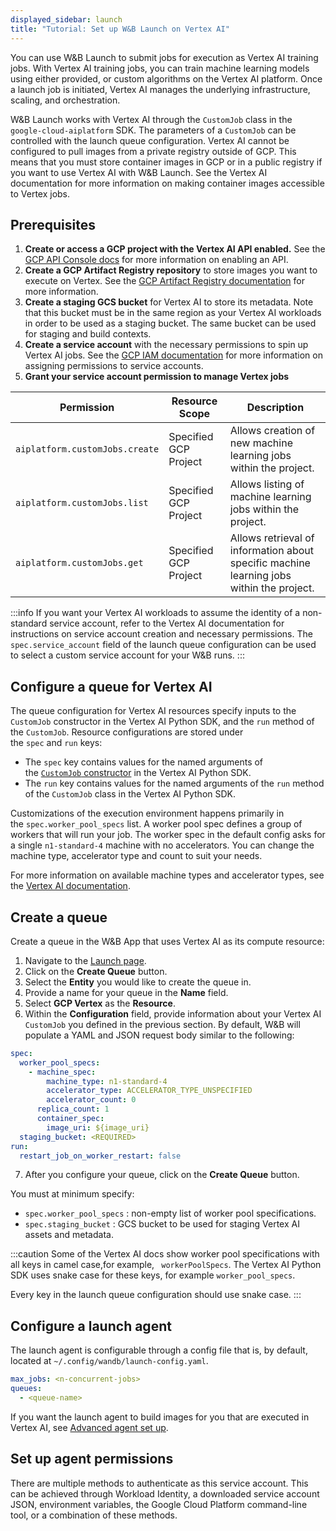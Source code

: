 ```yaml
---
displayed_sidebar: launch
title: "Tutorial: Set up W&B Launch on Vertex AI" 
---
```


You can use W&B Launch to submit jobs for execution as Vertex AI training jobs. With Vertex AI training jobs, you can train machine learning models using either provided, or custom algorithms on the Vertex AI platform. Once a launch job is initiated, Vertex AI manages the underlying infrastructure, scaling, and orchestration.

W&B Launch works with Vertex AI through the `CustomJob` class in the `google-cloud-aiplatform` SDK. The parameters of a `CustomJob` can be controlled with the launch queue configuration. Vertex AI cannot be configured to pull images from a private registry outside of GCP. This means that you must store container images in GCP or in a public registry if you want to use Vertex AI with W&B Launch. See the Vertex AI documentation for more information on making container images accessible to Vertex jobs.

<!-- Component Diagram of Launch in Vertex AI -->

## Prerequisites

1. **Create or access a GCP project with the Vertex AI API enabled.** See the [GCP API Console docs](https://support.google.com/googleapi/answer/6158841?hl=en) for more information on enabling an API.
2. **Create a GCP Artifact Registry repository** to store images you want to execute on Vertex. See the [GCP Artifact Registry documentation](https://cloud.google.com/artifact-registry/docs/overview) for more information.
3. **Create a staging GCS bucket** for Vertex AI to store its metadata. Note that this bucket must be in the same region as your Vertex AI workloads in order to be used as a staging bucket. The same bucket can be used for staging and build contexts.
4. **Create a service account** with the necessary permissions to spin up Vertex AI jobs. See the [GCP IAM documentation](https://cloud.google.com/iam/docs/creating-managing-service-accounts) for more information on assigning permissions to service accounts.
5. **Grant your service account permission to manage Vertex jobs**

| Permission                     | Resource Scope        | Description                                                                              |
| ------------------------------ | --------------------- | ---------------------------------------------------------------------------------------- |
| `aiplatform.customJobs.create` | Specified GCP Project | Allows creation of new machine learning jobs within the project.                         |
| `aiplatform.customJobs.list`   | Specified GCP Project | Allows listing of machine learning jobs within the project.                              |
| `aiplatform.customJobs.get`    | Specified GCP Project | Allows retrieval of information about specific machine learning jobs within the project. |

:::info
If you want your Vertex AI workloads to assume the identity of a non-standard service account, refer to the Vertex AI documentation for instructions on service account creation and necessary permissions. The `spec.service_account` field of the launch queue configuration can be used to select a custom service account for your W&B runs.
:::

## Configure a queue for Vertex AI

The queue configuration for Vertex AI resources specify inputs to the `CustomJob` constructor in the Vertex AI Python SDK, and the `run` method of the `CustomJob`. Resource configurations are stored under the `spec` and `run` keys:

- The `spec` key contains values for the named arguments of the [`CustomJob` constructor](https://cloud.google.com/vertex-ai/docs/pipelines/customjob-component) in the Vertex AI Python SDK.
- The `run` key contains values for the named arguments of the `run` method of the `CustomJob` class in the Vertex AI Python SDK.

Customizations of the execution environment happens primarily in the `spec.worker_pool_specs` list. A worker pool spec defines a group of workers that will run your job. The worker spec in the default config asks for a single `n1-standard-4` machine with no accelerators. You can change the machine type, accelerator type and count to suit your needs.

For more information on available machine types and accelerator types, see the [Vertex AI documentation](https://cloud.google.com/vertex-ai/docs/reference/rest/v1/MachineSpec).

## Create a queue

Create a queue in the W&B App that uses Vertex AI as its compute resource:

1. Navigate to the [Launch page](https://wandb.ai/launch).
2. Click on the **Create Queue** button.
3. Select the **Entity** you would like to create the queue in.
4. Provide a name for your queue in the **Name** field.
5. Select **GCP Vertex** as the **Resource**.
6. Within the **Configuration** field, provide information about your Vertex AI `CustomJob` you defined in the previous section. By default, W&B will populate a YAML and JSON request body similar to the following:

```yaml
spec:
  worker_pool_specs:
    - machine_spec:
        machine_type: n1-standard-4
        accelerator_type: ACCELERATOR_TYPE_UNSPECIFIED
        accelerator_count: 0
      replica_count: 1
      container_spec:
        image_uri: ${image_uri}
  staging_bucket: <REQUIRED>
run:
  restart_job_on_worker_restart: false
```

7. After you configure your queue, click on the **Create Queue** button.

You must at minimum specify:

- `spec.worker_pool_specs` : non-empty list of worker pool specifications.
- `spec.staging_bucket` : GCS bucket to be used for staging Vertex AI assets and metadata.

:::caution
Some of the Vertex AI docs show worker pool specifications with all keys in camel case,for example, ` workerPoolSpecs`. The Vertex AI Python SDK uses snake case for these keys, for example `worker_pool_specs`.

Every key in the launch queue configuration should use snake case.
:::

## Configure a launch agent

The launch agent is configurable through a config file that is, by default, located at `~/.config/wandb/launch-config.yaml`.

```yaml
max_jobs: <n-concurrent-jobs>
queues:
  - <queue-name>
```

If you want the launch agent to build images for you that are executed in Vertex AI, see [Advanced agent set up](./setup-agent-advanced.md).

## Set up agent permissions

There are multiple methods to authenticate as this service account. This can be achieved through Workload Identity, a downloaded service account JSON, environment variables, the Google Cloud Platform command-line tool, or a combination of these methods.
